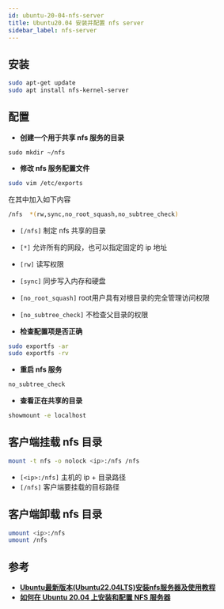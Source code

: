 ```yaml
---
id: ubuntu-20-04-nfs-server
title: Ubuntu20.04 安装并配置 nfs server
sidebar_label: nfs-server
---
```


## 安装

``` bash
sudo apt-get update
sudo apt install nfs-kernel-server
```

## 配置

- **创建一个用于共享 nfs 服务的目录**

```
sudo mkdir ~/nfs
```

- **修改 nfs 服务配置文件**

``` bash
sudo vim /etc/exports
```

在其中加入如下内容

``` bash
/nfs  *(rw,sync,no_root_squash,no_subtree_check)
```

- `[/nfs]` 制定 nfs 共享的目录
- `[*]` 允许所有的网段，也可以指定固定的 ip 地址
- `[rw]` 读写权限
- `[sync]` 同步写入内存和硬盘
- `[no_root_squash]` root用户具有对根目录的完全管理访问权限
- `[no_subtree_check]` 不检查父目录的权限

- **检查配置项是否正确**

``` bash
sudo exportfs -ar
sudo exportfs -rv
```

- **重启 nfs 服务**

``` bash
no_subtree_check
```

- **查看正在共享的目录**

``` bash
showmount -e localhost
```

## 客户端挂载 nfs 目录

``` bash
mount -t nfs -o nolock <ip>:/nfs /nfs
```

- `[<ip>:/nfs]` 主机的 ip + 目录路径
- `[/nfs]` 客户端要挂载的目标路径 

## 客户端卸载 nfs 目录

``` bash
umount <ip>:/nfs
umount /nfs
```

## 参考
- **[Ubuntu最新版本(Ubuntu22.04LTS)安装nfs服务器及使用教程](https://blog.csdn.net/wkd_007/article/details/129092820)**
- **[如何在 Ubuntu 20.04 上安装和配置 NFS 服务器](https://blog.csdn.net/weixin_43025343/article/details/123488573)**
